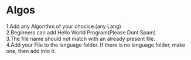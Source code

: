# Algos
1.Add any Algorithm of your chocice.(any Lang) <br/>
2.Beginners can add Hello World Program(Please Dont Spam)<br/>
3.The file name should not match with an already present file. <br/>
4.Add your File to the language folder. If there is no language folder, make one, then add into it.
